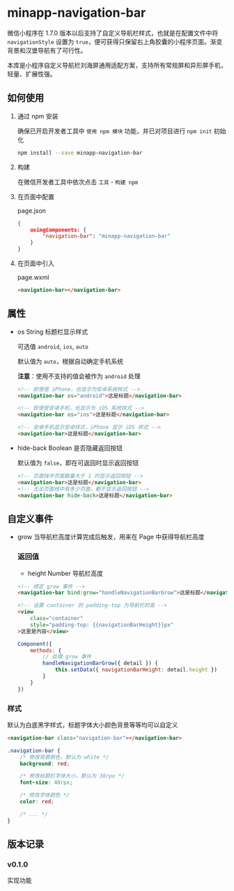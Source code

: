 # minapp-navigation-bar

微信小程序在 1.7.0 版本以后支持了自定义导航栏样式，也就是在配置文件中将 `navigationStyle` 设置为 `true`，便可获得只保留右上角胶囊的小程序页面。渐变背景和汉堡导航有了可行性。

本库是小程序自定义导航栏刘海屏通用适配方案，支持所有常规屏和异形屏手机，轻量、扩展性强。

## 如何使用

1. 通过 npm 安装

    确保已开启开发者工具中 `使用 npm 模块` 功能，并已对项目进行 `npm init` 初始化

    ```sh
    npm install --save minapp-navigation-bar
    ```

2. 构建

    在微信开发者工具中依次点击 `工具` - `构建 npm`

3. 在页面中配置

    page.json

    ```json
    {
        usingComponents: {
            "navigation-bar": "minapp-navigation-bar"
        }
    }
    ```

4. 在页面中引入

    page.wxml

    ```html
    <navigation-bar></navigation-bar>
    ```

## 属性

- os String 标题栏显示样式

    可选值 `android`, `ios`, `auto`

    默认值为 `auto`，根据自动确定手机系统

    **注意**：使用不支持的值会被作为 `android` 处理

    ```html
    <!-- 即使是 iPhone，也显示为安卓系统样式 -->
    <navigation-bar os="android">这是标题</navigation-bar>

    <!-- 即使是安卓手机，也显示为 iOS 系统样式 -->
    <navigation-bar os="ios">这是标题</navigation-bar>

    <!-- 安卓手机显示安卓样式，iPhone 显示 iOS 样式 -->
    <navigation-bar>这是标题</navigation-bar>
    ```

- hide-back Boolean 是否隐藏返回按钮

    默认值为 `false`，即在可返回时显示返回按钮

    ```html
    <!-- 页面栈中页面数量大于 1 时显示返回按钮 -->
    <navigation-bar>这是标题</navigation-bar>
    <!-- 无论页面栈中有多少页面，都不显示返回按钮 -->
    <navigation-bar hide-back>这是标题</navigation-bar>

## 自定义事件

- grow 当导航栏高度计算完成后触发，用来在 Page 中获得导航栏高度

    ### 返回值

    - height Number 导航栏高度

    ```html
    <!-- 绑定 grow 事件 -->
    <navigation-bar bind:grow="handleNavigationBarGrow">这是标题</navigation-bar>

    <!-- 设置 container 的 padding-top 为导航栏的高 -->
    <view
        class="container"
        style="padding-top: {{navigationBarHeight}}px"
    >这里是内容</view>
    ```

    ```js
    Component({
        methods: {
            // 处理 grow 事件
            handleNavigationBarGrow({ detail }) {
                this.setData({ navigationBarHeight: detail.height })
            }
        }
    })
    ```

### 样式

默认为白底黑字样式，标题字体大小颜色背景等等均可以自定义

```html
<navigation-bar class="navigation-bar"></navigation-bar>
```

```css
.navigation-bar {
    /* 修改背景颜色，默认为 white */
    background: red; 

    /* 修改标题栏字体大小，默认为 38rpx */
    font-size: 40rpx;

    /* 修改字体颜色 */
    color: red;

    /* ... */
}
```

## 版本记录

### v0.1.0

实现功能
